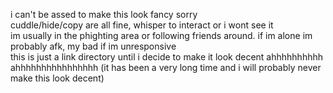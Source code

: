 i can't be assed to make this look fancy sorry <br/>
cuddle/hide/copy are all fine, whisper to interact or i wont see it <br/>
im usually in the phighting area or following friends around. if im alone im probably afk, my bad if im unresponsive <br/>
this is just a link directory until i decide to make it look decent ahhhhhhhhhh ahhhhhhhhhhhhhhhh (it has been a very long time and i will probably never make this look decent)
